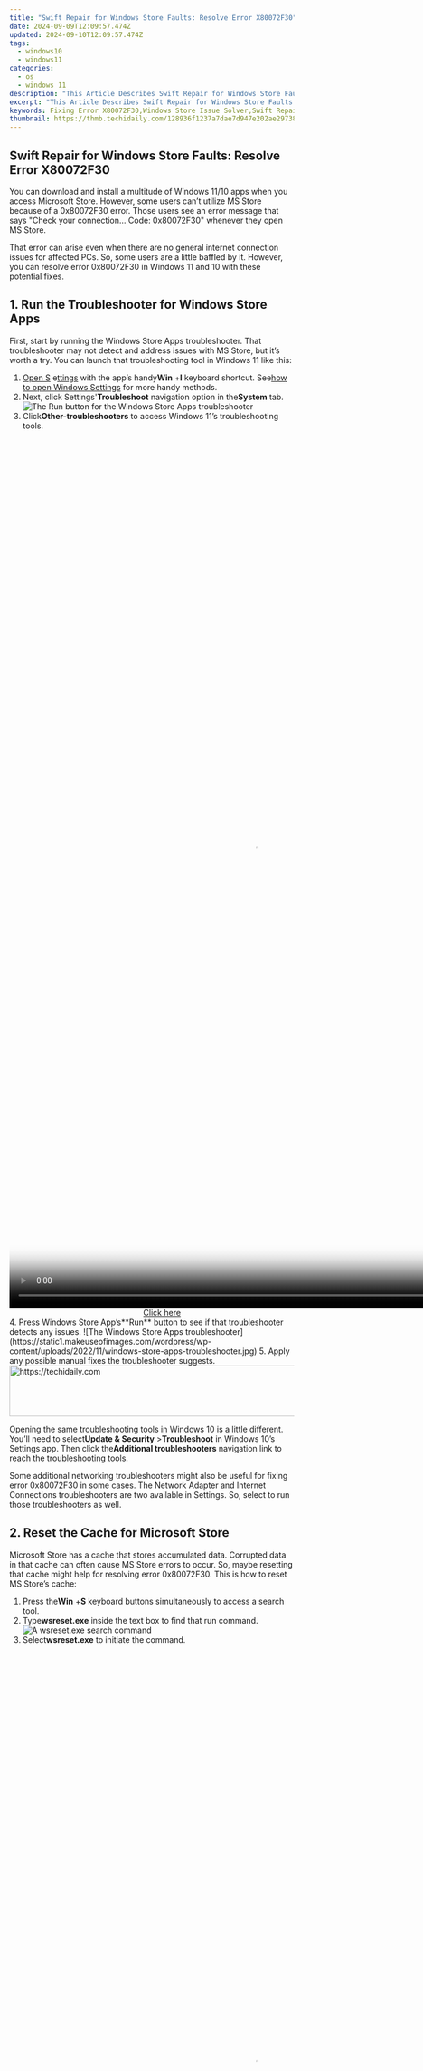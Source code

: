 ```yaml
---
title: "Swift Repair for Windows Store Faults: Resolve Error X80072F30"
date: 2024-09-09T12:09:57.474Z
updated: 2024-09-10T12:09:57.474Z
tags:
  - windows10
  - windows11
categories:
  - os
  - windows 11
description: "This Article Describes Swift Repair for Windows Store Faults: Resolve Error X80072F30"
excerpt: "This Article Describes Swift Repair for Windows Store Faults: Resolve Error X80072F30"
keywords: Fixing Error X80072F30,Windows Store Issue Solver,Swift Repair App,Error X80072F30 Fixed,Resolve X80072F30 Quickly,Fixing Windows Store Errors,Swift App Error Remedy
thumbnail: https://thmb.techidaily.com/128936f1237a7dae7d947e202ae29738fcba18f1e1925b63e660146e08554eaf.jpg
---
```


## Swift Repair for Windows Store Faults: Resolve Error X80072F30

 You can download and install a multitude of Windows 11/10 apps when you access Microsoft Store. However, some users can’t utilize MS Store because of a 0x80072F30 error. Those users see an error message that says "Check your connection… Code: 0x80072F30" whenever they open MS Store.

 That error can arise even when there are no general internet connection issues for affected PCs. So, some users are a little baffled by it. However, you can resolve error 0x80072F30 in Windows 11 and 10 with these potential fixes.

## 1\. Run the Troubleshooter for Windows Store Apps

 First, start by running the Windows Store Apps troubleshooter. That troubleshooter may not detect and address issues with MS Store, but it’s worth a try. You can launch that troubleshooting tool in Windows 11 like this:

1. [Open S](https://www.makeuseof.com/windows-ways-to-open-system-settings/) e[ttings](https://www.makeuseof.com/windows-ways-to-open-system-settings/) with the app’s handy**Win** +**I** keyboard shortcut. See[how to open Windows Settings](https://www.makeuseof.com/windows-ways-to-open-system-settings/) for more handy methods.
2. Next, click Settings'**Troubleshoot** navigation option in the**System** tab.  
![The Run button for the Windows Store Apps troubleshooter](https://static1.makeuseofimages.com/wordpress/wp-content/uploads/2022/11/the-run-button-for-the-app-troubleshooter.jpg)
3. Click**Other-troubleshooters** to access Windows 11’s troubleshooting tools.
<!-- affiliate ads begin -->
<span id="1424533">
					<video width="864" height="1536" style="cursor:pointer"
           poster="//a.impactradius-go.com/display-clicktoplayimage/1424533.png"
           onclick="if(!this.playClicked){this.play();this.setAttribute('controls',true);this.playClicked=true;}">
	   <source src="//a.impactradius-go.com/display-ad/16446-1424533">
	   <img src="//a.impactradius-go.com/display-clicktoplayimage/1424533.png" style="border: none; height: 100%; width: 100%; object-fit: contain">
	</video>
	<div style="width:540px;text-align:center"><a href="javascript:window.open(decodeURIComponent('https%3A%2F%2Flaganoo.pxf.io%2Fc%2F5597632%2F1424533%2F16446'), '_blank');void(0);">Click here</a></div>
</span>
<img height="0" width="0" src="https://imp.pxf.io/i/5597632/1424533/16446" style="position:absolute;visibility:hidden;" border="0" />
<!-- affiliate ads end -->
4. Press Windows Store App’s**Run** button to see if that troubleshooter detects any issues.  
![The Windows Store Apps troubleshooter](https://static1.makeuseofimages.com/wordpress/wp-content/uploads/2022/11/windows-store-apps-troubleshooter.jpg)
5. Apply any possible manual fixes the troubleshooter suggests.
<!-- affiliate ads begin -->
<a href="https://unicoeye.pxf.io/c/5597632/2134244/18498" target="_top" id="2134244">
  <img src="//a.impactradius-go.com/display-ad/18498-2134244" border="0" alt="https://techidaily.com" width="728" height="90"/>
</a>
<img height="0" width="0" src="https://unicoeye.pxf.io/i/5597632/2134244/18498" style="position:absolute;visibility:hidden;" border="0" />
<!-- affiliate ads end -->

 Opening the same troubleshooting tools in Windows 10 is a little different. You’ll need to select**Update & Security** \>**Troubleshoot** in Windows 10’s Settings app. Then click the**Additional troubleshooters** navigation link to reach the troubleshooting tools.

 Some additional networking troubleshooters might also be useful for fixing error 0x80072F30 in some cases. The Network Adapter and Internet Connections troubleshooters are two available in Settings. So, select to run those troubleshooters as well.

## 2\. Reset the Cache for Microsoft Store

 Microsoft Store has a cache that stores accumulated data. Corrupted data in that cache can often cause MS Store errors to occur. So, maybe resetting that cache might help for resolving error 0x80072F30\. This is how to reset MS Store’s cache:

1. Press the**Win** +**S** keyboard buttons simultaneously to access a search tool.
2. Type**wsreset.exe** inside the text box to find that run command.  
![A wsreset.exe search command](https://static1.makeuseofimages.com/wordpress/wp-content/uploads/2022/11/a-wsreset-search.jpg)
3. Select**wsreset.exe** to initiate the command.
<!-- affiliate ads begin -->
<span id="1531882">
					<video width="864" height="1536" style="cursor:pointer"
           poster="//a.impactradius-go.com/display-clicktoplayimage/1531882.png"
           onclick="if(!this.playClicked){this.play();this.setAttribute('controls',true);this.playClicked=true;}">
	   <source src="//a.impactradius-go.com/display-ad/16446-1531882">
	   <img src="//a.impactradius-go.com/display-clicktoplayimage/1531882.png" style="border: none; height: 100%; width: 100%; object-fit: contain">
	</video>
	<div style="width:540px;text-align:center"><a href="javascript:window.open(decodeURIComponent('https%3A%2F%2Flaganoo.pxf.io%2Fc%2F5597632%2F1531882%2F16446'), '_blank');void(0);">Click here</a></div>
</span>
<img height="0" width="0" src="https://imp.pxf.io/i/5597632/1531882/16446" style="position:absolute;visibility:hidden;" border="0" />
<!-- affiliate ads end -->
4. Restart Windows after resetting MS Store’s cache.

## 3\. Check the Windows Update Service

 Windows Update is a necessary background service for Microsoft Store. So, check that the Windows Update service is enabled and running. If it’s not running, set that service to automatic and start it as follows:

1. Bring up the search tool in Windows 11 or 10, and input the keyword services there.
2. Select**Services** to access that app’s window.
3. Double-click**Windows Update** to view its properties window.  
![The Services app](https://static1.makeuseofimages.com/wordpress/wp-content/uploads/2022/11/the-service-window.jpg)
4. Select the service’s**Automatic** option on the**Startup** drop-down if it’s not set to that already.  
![The Automatic startup option](https://static1.makeuseofimages.com/wordpress/wp-content/uploads/2022/11/the-automatic-option.jpg)
5. Click the service’s**Start** option to run it.
6. Remember to select**Apply** .
7. Select**OK** to close the Windows Update Properties window.

<!-- affiliate ads begin -->
<a href="https://ephamedtechinc.pxf.io/c/5597632/2137213/26400" target="_top" id="2137213">
  <img src="//a.impactradius-go.com/display-ad/26400-2137213" border="0" alt="https://techidaily.com" width="728" height="90"/>
</a>
<img height="0" width="0" src="https://ephamedtechinc.pxf.io/i/5597632/2137213/26400" style="position:absolute;visibility:hidden;" border="0" />
<!-- affiliate ads end -->
## 4\. Check the Date & Time Settings on Your PC

 MS Store is an app for which correct time and date settings on your PC are important. Issues often occur when the MS Store app’s time is not in sync with that of your PC. You can check your PC’s date and time by glancing at its system tray clock. Follow these steps if it looks like you might need to readjust your PC’s time settings:

1. Open the window for the Settings app.
2. Click the**Time & language** tab or category inside Settings.
3. Turn off the**Set the time automatically** option if enabled.  
![The Set the time automatically option in Settings](https://static1.makeuseofimages.com/wordpress/wp-content/uploads/2022/11/the-set-time-automatically-option.jpg)
4. Select the**Change** option for manually setting the date and time.
<!-- affiliate ads begin -->
<a href="https://ephamedtechinc.pxf.io/c/5597632/2137226/26400" target="_top" id="2137226">
  <img src="//a.impactradius-go.com/display-ad/26400-2137226" border="0" alt="https://techidaily.com" width="728" height="90"/>
</a>
<img height="0" width="0" src="https://ephamedtechinc.pxf.io/i/5597632/2137226/26400" style="position:absolute;visibility:hidden;" border="0" />
<!-- affiliate ads end -->
5. Input the correct time and date for the region your PC is set to. You can check the right time and date for your PC’s set region at the[World Clock](https://www.timeanddate.com/worldclock/) website.  
![The Change the date & time window](https://static1.makeuseofimages.com/wordpress/wp-content/uploads/2022/11/the-change-date-time-window.jpg)
6. Then select**Change** to set the new time.
7. Also, make sure the time zone is set right by disabling the**Set time zone automatically** option and choosing an option on the**Time Zone** drop-down menu.
8. Then select to restart Windows after correcting the time settings.

<!-- affiliate ads begin -->
<a href="https://25home.pxf.io/c/5597632/2123473/16836" target="_top" id="2123473">
  <img src="//a.impactradius-go.com/display-ad/16836-2123473" border="0" alt="https://techidaily.com" width="254" height="90"/>
</a>
<img height="0" width="0" src="https://25home.pxf.io/i/5597632/2123473/16836" style="position:absolute;visibility:hidden;" border="0" />
<!-- affiliate ads end -->
## 5\. Turn Off Any Active Proxy Server Settings

 A[proxy server](https://www.makeuseof.com/tag/what-is-a-proxy-server/) is an intermediary server through which data traffic flows when enabled on your PC. That can cause MS Store connection issues that only disabling a proxy will resolve. So, it could be the case a proxy server is causing error 0x80072F30 on your PC.

 Even if you’re positive you’ve never enabled such a feature, check the proxy server setting like this:

1. First, bring up the Run app launcher (pressing the**Win** +**R** key combo will launch it).
2. Then type**inetcpl.cpl** inside the**Open** command box.
3. Click**OK** to view Internet Options.
4. Select that window’s**Connections** tab.  
![The Connections tab](https://static1.makeuseofimages.com/wordpress/wp-content/uploads/2022/11/the-connections-tab.jpg)
5. Next, click**LAN** **settings** to reach the proxy server option.
6. Deselect (uncheck) the checkbox for the**Use a proxy server** for your LAN setting if enabled.  
![The Use a proxy server option](https://static1.makeuseofimages.com/wordpress/wp-content/uploads/2022/11/the-use-proxy-server-option.jpg)
7. Click**OK** on the Local Area Network window.

## 6\. Select the Automatic DNS Server and IP Address Options

 If you manually configured an IP address or DNS server, try switching to automatic IP and DNS settings. Some users who’ve resolved error 0x80072F30 have confirmed selecting options for automatically obtaining IP and DNS server addresses worked for them. This is how you can select those automatic address options in Windows 11/10:

1. First, type the keyword**view network connections** inside the Windows search tool.
2. Click**View network connections** in the search results.
3. Right-click your internet connection there and select its**Properties** option.  
![The Properties option](https://static1.makeuseofimages.com/wordpress/wp-content/uploads/2022/11/the-properties-option.jpg)
4. Select**Internet Protocol Version 4** , and click the**Properties** button.  
<!-- affiliate ads begin -->
<a href="https://ephamedtechinc.pxf.io/c/5597632/2130531/26400" target="_top" id="2130531">
  <img src="//a.impactradius-go.com/display-ad/26400-2130531" border="0" alt="https://techidaily.com" width="728" height="90"/>
</a>
<img height="0" width="0" src="https://ephamedtechinc.pxf.io/i/5597632/2130531/26400" style="position:absolute;visibility:hidden;" border="0" />
<!-- affiliate ads end -->
![The Networking tab](https://static1.makeuseofimages.com/wordpress/wp-content/uploads/2022/11/the-networking-tab.jpg)
5. Then click the**Obtain an IP address automatically** radio button to select that option.
<!-- affiliate ads begin -->
<a href="https://unicoeye.pxf.io/c/5597632/2134237/18498" target="_top" id="2134237">
  <img src="//a.impactradius-go.com/display-ad/18498-2134237" border="0" alt="https://techidaily.com" width="728" height="90"/>
</a>
<img height="0" width="0" src="https://unicoeye.pxf.io/i/5597632/2134237/18498" style="position:absolute;visibility:hidden;" border="0" />
<!-- affiliate ads end -->
6. Select the**Obtain DNS server address automatically** setting.  
![The obtain DNS and IP address options](https://static1.makeuseofimages.com/wordpress/wp-content/uploads/2022/11/the-automatic-dns-and-ip-address-options.jpg)
7. Click**OK** on the Internet Protocol window.
8. Select**Close** to exit the**Networking** tab.

<!-- affiliate ads begin -->
<a href="https://unicoeye.pxf.io/c/5597632/2134234/18498" target="_top" id="2134234">
  <img src="//a.impactradius-go.com/display-ad/18498-2134234" border="0" alt="https://techidaily.com" width="728" height="90"/>
</a>
<img height="0" width="0" src="https://unicoeye.pxf.io/i/5597632/2134234/18498" style="position:absolute;visibility:hidden;" border="0" />
<!-- affiliate ads end -->
## 7\. Reinstall the Microsoft Store App

 The final solution for error 0x80072F30 is to reinstall MS Store. You can’t reinstall Microsoft Store like a standard app. However, you can effectively reinstall Microsoft Store by executing a PowerShell command in the following steps:

1. Click the search button (displayed with a magnifying glass icon) or box situated on your Windows 11 or 10 taskbar.
2. Enter**Windows Powershell** to find that command-line shell app.
3. Select the**Run as administrator** option for PowerShell inside the search tool.
4. Then input this command for reinstalling the Microsoft Store:  
`Get-AppxPackage -allusers Microsoft.WindowsStore | Foreach {Add-AppxPackage -DisableDevelopmentMode -Register &ldquo;$($_.InstallLocation)\AppXManifest.xml&rdquo;}`  
![The reinstall Microsoft Store command](https://static1.makeuseofimages.com/wordpress/wp-content/uploads/2022/11/the-reinstall-powershell-command.jpg)
5. Press**Enter** to reinstall the Microsoft Store.
<!-- affiliate ads begin -->
<span id="1983588">
					<video width="576" height="240" style="cursor:pointer"
           poster="//a.impactradius-go.com/display-clicktoplayimage/1983588.png"
           onclick="if(!this.playClicked){this.play();this.setAttribute('controls',true);this.playClicked=true;}">
	   <source src="//a.impactradius-go.com/display-ad/22993-1983588">
	   <img src="//a.impactradius-go.com/display-clicktoplayimage/1983588.png" style="border: none; height: 100%; width: 100%; object-fit: contain">
	</video>
	<div style="width:360px;text-align:center"><a href="javascript:window.open(decodeURIComponent('https%3A%2F%2Fhomestyler.sjv.io%2Fc%2F5597632%2F1983588%2F22993'), '_blank');void(0);">Click here</a></div>
</span>
<img height="0" width="0" src="https://imp.pxf.io/i/5597632/1983588/22993" style="position:absolute;visibility:hidden;" border="0" />
<!-- affiliate ads end -->

## Install Apps From the Microsoft Store Again

 One of the potential resolutions in this guide will likely resolve MS Store error 0x80072F30 on your Windows PC since they’ve worked for many other users. So, give them a try if you can’t utilize the Microsoft Store app because of that issue. Then you’ll hopefully be able to download and install apps from the big M’s storefront again.

<ins class="adsbygoogle"
     style="display:block"
     data-ad-format="autorelaxed"
     data-ad-client="ca-pub-7571918770474297"
     data-ad-slot="1223367746"></ins>



<ins class="adsbygoogle"
     style="display:block"
     data-ad-client="ca-pub-7571918770474297"
     data-ad-slot="8358498916"
     data-ad-format="auto"
     data-full-width-responsive="true"></ins>

<span class="atpl-alsoreadstyle">Also read:</span>
<div><ul>
<li><a href="https://video-capture.techidaily.com/new-2024-approved-efficiently-transmit-via-obs-on-fb-live/"><u>[New] 2024 Approved Efficiently Transmit via OBS on FB Live</u></a></li>
<li><a href="https://extra-resources.techidaily.com/new-apply-stunning-radial-blur-to-enhance-digital-images/"><u>[New] Apply Stunning Radial Blur to Enhance Digital Images</u></a></li>
<li><a href="https://fox-info.techidaily.com/new-fashioning-a-footprint-fonts-for-visual-stories-in-ae/"><u>[New] Fashioning a Footprint Fonts for Visual Stories in AE</u></a></li>
<li><a href="https://youtube-zero.techidaily.com/n-2024-decoding-youtubes-thumbnail-impact-on-traffic/"><u>[New] In 2024, Decoding YouTube's Thumbnail Impact on Traffic</u></a></li>
<li><a href="https://extra-guidance.techidaily.com/new-listenleaders-vision-beyond-dacast/"><u>[New] ListenLeaders Vision Beyond DaCast</u></a></li>
<li><a href="https://article-helps.techidaily.com/updated-2024-approved-the-evolution-of-excellence-lg-bp550/"><u>[Updated] 2024 Approved The Evolution of Excellence - LG BP550</u></a></li>
<li><a href="https://youtube-lab.techidaily.com/approved-master-the-art-of-superior-image-quality-enable-youtubes-av1/"><u>2024 Approved Master the Art of Superior Image Quality Enable YouTube's AV1</u></a></li>
<li><a href="https://screen-recording.techidaily.com/5-ways-to-record-minecraft-on-mac-for-2024/"><u>5 Ways to Record Minecraft on Mac for 2024</u></a></li>
<li><a href="https://extra-resources.techidaily.com/a-selection-of-top-10-cinematic-beacons-of-hope-for-2024/"><u>A Selection of Top 10 Cinematic Beacons of Hope for 2024</u></a></li>
<li><a href="https://screen-mirroring-recording.techidaily.com/advanced-skype-audio-filtration-for-2024/"><u>Advanced Skype Audio Filtration for 2024</u></a></li>
<li><a href="https://extra-tips.techidaily.com/avoid-blur-and-clarity-issues-zooming-techniques-with-videoleap/"><u>Avoid Blur and Clarity Issues Zooming Techniques with Videoleap</u></a></li>
<li><a href="https://fox-access.techidaily.com/capturing-the-best-on-iphone-8-techniques-for-pro-video-shoots/"><u>Capturing the Best on iPhone 8 Techniques for Pro Video Shoots</u></a></li>
<li><a href="https://article-tips.techidaily.com/elevating-design-skills-for-career-advancement/"><u>Elevating Design Skills for Career Advancement</u></a></li>
<li><a href="https://windows11.techidaily.com/essential-steps-to-alter-windows-msi-service-status/"><u>Essential Steps to Alter Windows MSI Service Status</u></a></li>
<li><a href="https://some-knowledge.techidaily.com/expert-tips-for-optimizing-azure-speech-to-text-functionality-for-2024/"><u>Expert Tips for Optimizing Azure Speech to Text Functionality for 2024</u></a></li>
<li><a href="https://facebook.techidaily.com/fb-oversight-to-announce-verdict-trump-ban-under-microscope/"><u>FB Oversight to Announce Verdict - Trump Ban Under Microscope.</u></a></li>
<li><a href="https://windows11.techidaily.com/fix-grayed-out-extend-button-revive-it-for-discmgmt/"><u>Fix Grayed-Out Extend Button, Revive It for DiscMgmt</u></a></li>
<li><a href="https://vp-tips.techidaily.com/gratuitum-convertieren-vom-format-wmv-zu-mp4-erwartete-fidelitatsqualitat-von-98/"><u>Gratuitum Convertieren Vom Format WMV Zu MP4: Erwartete Fidelitätsqualität Von 98%</u></a></li>
<li><a href="https://windows11.techidaily.com/harnessing-bluescreenview-a-users-handbook/"><u>Harnessing BlueScreenView: A User's Handbook</u></a></li>
<li><a href="https://iphone-unlock.techidaily.com/how-to-remove-flashlight-from-iphone-xs-lock-screen-drfone-by-drfone-ios/"><u>How To Remove Flashlight From iPhone XS Lock Screen | Dr.fone</u></a></li>
<li><a href="https://windows11.techidaily.com/how-to-run-an-unrestricted-chatgpt-alternative-on-windows-with-freedomgpt/"><u>How to Run an Unrestricted ChatGPT Alternative on Windows With FreedomGPT</u></a></li>
<li><a href="https://windows11.techidaily.com/how-to-unlock-and-fix-safe-operational-outlook-issues/"><u>How To Unlock and Fix Safe Operational Outlook Issues</u></a></li>
<li><a href="https://windows11.techidaily.com/identifying-perfect-shutdown-procedures-for-windows/"><u>Identifying Perfect Shutdown Procedures for Windows</u></a></li>
<li><a href="https://android-location.techidaily.com/in-2024-10-free-location-spoofers-to-fake-gps-location-on-your-vivo-y100a-drfone-by-drfone-virtual/"><u>In 2024, 10 Free Location Spoofers to Fake GPS Location on your Vivo Y100A | Dr.fone</u></a></li>
<li><a href="https://some-approaches.techidaily.com/in-2024-techniques-for-ensuring-unbiased-decision-making/"><u>In 2024, Techniques For Ensuring Unbiased Decision-Making</u></a></li>
<li><a href="https://some-approaches.techidaily.com/in-2024-upgrade-clips-adding-effects-to-videos-pcmobile/"><u>In 2024, Upgrade Clips Adding Effects to Videos (PC/Mobile)</u></a></li>
<li><a href="https://windows11.techidaily.com/integrating-custom-widgets-into-the-windows-11-interface/"><u>Integrating Custom Widgets Into the Windows 11 Interface</u></a></li>
<li><a href="https://windows11.techidaily.com/leverage-efficiency-with-terminal-as-preferred-cli/"><u>Leverage Efficiency with Terminal as Preferred CLI</u></a></li>
<li><a href="https://windows11.techidaily.com/maintain-disk-space-utilize-automatic-deletion-in-windows-11/"><u>Maintain Disk Space: Utilize Automatic Deletion in Windows 11</u></a></li>
<li><a href="https://windows11.techidaily.com/mastering-secure-boot-settings-for-enhanced-vm-security/"><u>Mastering Secure Boot Settings for Enhanced VM Security</u></a></li>
<li><a href="https://windows11.techidaily.com/migrating-your-qbittorrent-setup-seamlessly-across-pcs/"><u>Migrating Your qBittorrent Setup Seamlessly Across PCs</u></a></li>
<li><a href="https://windows11.techidaily.com/mystery-non-edge-processes-in-task-manager/"><u>Mystery: Non-Edge Processes in Task Manager?</u></a></li>
<li><a href="https://windows11.techidaily.com/navigating-for-swifter-loading-of-apps-from-microsoft-store/"><u>Navigating for Swifter Loading of Apps From Microsoft Store</u></a></li>
<li><a href="https://windows11.techidaily.com/note-taking-evolution-embracing-obsidian-canvas/"><u>Note-Taking Evolution: Embracing Obsidian Canvas</u></a></li>
<li><a href="https://windows11.techidaily.com/overcome-sign-in-obstacles-to-microsofts-cloud-storage/"><u>Overcome Sign-In Obstacles to Microsoft's Cloud Storage</u></a></li>
<li><a href="https://desktop-recording.techidaily.com/perfecting-video-captures-advanced-tips-for-your-laptop/"><u>Perfecting Video Captures Advanced Tips for Your Laptop</u></a></li>
<li><a href="https://windows11.techidaily.com/quick-guide-overcoming-windows-error-code-xffffff/"><u>Quick Guide: Overcoming Windows Error Code XFFFFFF</u></a></li>
<li><a href="https://windows11.techidaily.com/quick-guide-unfreezing-stuck-spotify-app-in-win11-pcs/"><u>Quick Guide: Unfreezing Stuck Spotify App in Win11 PCs</u></a></li>
<li><a href="https://windows11.techidaily.com/reinvigorating-your-pc-delving-into-windows-8-revival-techniques/"><u>Reinvigorating Your PC: Delving Into Windows' 8 Revival Techniques</u></a></li>
<li><a href="https://windows11.techidaily.com/reviving-stalled-grammarly-checkup-in-windows-810/"><u>Reviving Stalled Grammarly Checkup in Windows 8/10</u></a></li>
<li><a href="https://windows11.techidaily.com/secure-your-windows-interface-personalized-pin-design-process/"><u>Secure Your Windows Interface: Personalized Pin Design Process</u></a></li>
<li><a href="https://techidaily.com/simple-ways-to-get-lost-music-back-from-redmi-note-12t-pro-by-fonelab-android-recover-music/"><u>Simple ways to get lost music back from Redmi Note 12T Pro</u></a></li>
<li><a href="https://windows11.techidaily.com/strategies-to-boost-utorrent-downloads-in-windows/"><u>Strategies to Boost uTorrent Downloads in Windows</u></a></li>
<li><a href="https://windows11.techidaily.com/tackling-the-troubled-waters-of-outlooks-winerror-x/"><u>Tackling the Troubled Waters of Outlook's WinError X</u></a></li>
<li><a href="https://windows11.techidaily.com/tech-nostalgia-unleashed-windows-11-to-the-past/"><u>Tech Nostalgia Unleashed: Windows 11 to the Past</u></a></li>
<li><a href="https://windows11.techidaily.com/the-5-best-fixes-for-hiberatus-computers/"><u>The 5 Best Fixes for Hiberatus Computers</u></a></li>
<li><a href="https://windows11.techidaily.com/the-journey-to-disabling-user-account-control-uac-in-windows-11/"><u>The Journey to Disabling User Account Control (UAC) in WIndows 11</u></a></li>
<li><a href="https://windows11.techidaily.com/top-writing-helpers-to-transform-your-windows-experience/"><u>Top Writing Helpers to Transform Your Windows Experience</u></a></li>
<li><a href="https://windows11.techidaily.com/troubleshooting-stuck-chrome-on-win11-easy-methods-here/"><u>Troubleshooting Stuck Chrome on Win11 – Easy Methods Here</u></a></li>
<li><a href="https://windows11.techidaily.com/tweaking-windows-lockscreensaver-timer/"><u>Tweaking Windows Lock/Screensaver Timer</u></a></li>
<li><a href="https://windows11.techidaily.com/unclog-your-windows-11-mailcalendar-access/"><u>Unclog Your Windows 11 Mail/Calendar Access</u></a></li>
<li><a href="https://windows11.techidaily.com/unseen-users-missed-links-how-to-open-elusive-sites-on-windows/"><u>Unseen Users, Missed Links: How to Open Elusive Sites on Windows</u></a></li>
<li><a href="https://audio-shaping.techidaily.com/updated-in-2024-eliminating-audio-turbulence-in-recordings-across-devices/"><u>Updated In 2024, Eliminating Audio Turbulence in Recordings Across Devices</u></a></li>
<li><a href="https://windows11.techidaily.com/windows-arp-caching-explained-and-tips-for-clears/"><u>Windows ARP Caching Explained & Tips for Clears</u></a></li>
<li><a href="https://windows11.techidaily.com/wsl-enabling-linux-on-windows-rise/"><u>WSL Enabling: Linux on Windows Rise</u></a></li>
</ul></div>
